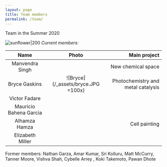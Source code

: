 ```yaml
---
layout: page
title: Team members 
permalink: /team/
---
```

Team in the Summer 2020

![sunflower|200](/_assets/sunflowers.JPG)
*Current members:*

|  Name            | Photo | Main project
:-----------------:|:-----:|-----------------:
Manvendra Singh | ![]() | New chemical space
Bryce Gaskins | ![Bryce](/_assets/bryce.JPG =100x) | Photochemistry and metal catalysis
Victor Fadare | |
Mauricio Bahena Garcia | |
Alhamza Hamza | | Cell painting
Elizabeth Miller | |

Former members: Nathan Garza, Amar Kumar, Sri Kolluru, Matt McCurry, Tanner Moore, Vishva Shah, Cybelle Arrey
, Koki Takemoto, Pawan Dhote



